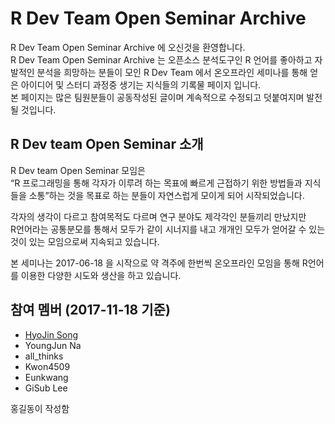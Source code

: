 # R Dev Team Open Seminar Archive

R Dev Team Open Seminar Archive 에 오신것을 환영합니다.  
R Dev Team Open Seminar Archive 는 오픈소스 분석도구인 R 언어를 좋아하고 자발적인 분석을 희망하는 분들이 모인 R Dev Team 에서 온오프라인 세미나를 통해 얻은 아이디어 및 스터디 과정중 생기는 지식들의 기록물 페이지 입니다.  
본 페이지는 많은 팀원분들이 공동작성된 글이며 계속적으로 수정되고 덧붙여지며 발전될 것입니다.

## 

## R Dev team Open Seminar 소개

R Dev team Open Seminar 모임은  
“R 프로그래밍을 통해 각자가 이루려 하는 목표에 빠르게 근접하기 위한 방법들과 지식들을 소통”하는 것을 목표로 하는 분들이 자연스럽게 모이게 되어 시작되었습니다.

각자의 생각이 다르고 참여목적도 다르며 연구 분야도 제각각인 분들끼리 만났지만  
R언어라는 공통분모를 통해서 모두가 같이 시너지를 내고 개개인 모두가 얻어갈 수 있는 것이 있는 모임으로써 지속되고 있습니다.

본 세미나는 2017-06-18 을 시작으로 약 격주에 한번씩 온오프라인 모임을 통해 R언어를 이용한 다양한 시도와 생산을 하고 있습니다.

## 

## 참여 멤버 \(2017-11-18 기준\)

* [HyoJin Song](https://github.com/lovetoken)
* YoungJun Na
* all\_thinks
* Kwon4509
* Eunkwang
* GiSub Lee





홍길동이 작성함

